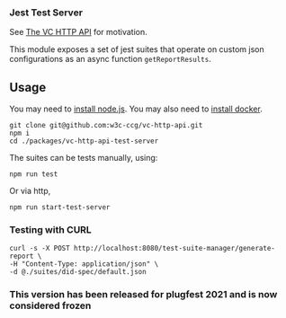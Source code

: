 ### Jest Test Server

See [The VC HTTP API](https://github.com/w3c-ccg/vc-http-api) for motivation.

This module exposes a set of jest suites that operate on custom json configurations as an async function `getReportResults`.

## Usage

You may need to [install node.js](https://nodejs.org/en/).
You may also need to [install docker](https://docs.docker.com/get-docker/).

```
git clone git@github.com:w3c-ccg/vc-http-api.git
npm i
cd ./packages/vc-http-api-test-server
```

The suites can be tests manually, using:

```
npm run test
```

Or via http,

```
npm run start-test-server
```

### Testing with CURL

```
curl -s -X POST http://localhost:8080/test-suite-manager/generate-report \
-H "Content-Type: application/json" \
-d @./suites/did-spec/default.json
```

### This version has been released for plugfest 2021 and is now considered frozen
